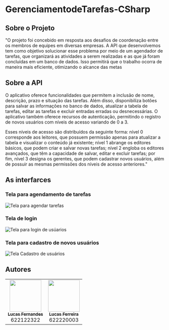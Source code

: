# GerenciamentodeTarefas-CSharp
## Sobre o Projeto
"O projeto foi concebido em resposta aos desafios de coordenação entre os membros de equipes em diversas empresas. A API que desenvolvemos tem como objetivo solucionar esse problema por meio de um agendador de tarefas, que organizará as atividades a serem realizadas
e as que já foram concluídas em um banco de dados. Isso permitirá que o trabalho ocorra de maneira mais eficiente, otimizando o alcance das metas
## Sobre a API
O aplicativo oferece funcionalidades que permitem a inclusão de nome, descrição, prazo e situação das tarefas. Além disso, disponibiliza botões para salvar as informações no banco de dados, atualizar a tabela de tarefas, editar as tarefas e excluir entradas erradas 
ou desnecessárias. O aplicativo também oferece recursos de autenticação, permitindo o registro de novos usuários com níveis de acesso variando de 0 a 3.

Esses níveis de acesso são distribuídos da seguinte forma: nível 0 corresponde aos leitores, que possuem permissão apenas para atualizar a tabela e visualizar o conteúdo já existente; nível 1 abrange os editores básicos, que podem criar e salvar novas tarefas; 
nível 2 engloba os editores avançados, que têm a capacidade de salvar, editar e excluir tarefas; por fim, nível 3 designa os gerentes, que podem cadastrar novos usuários, além de possuir as mesmas permissões dos níveis de acesso anteriores."
## As interfarces
### Tela para agendamento de tarefas
![Tela para agendar tarefas](https://uploaddeimagens.com.br/images/004/653/421/original/Screenshot_4.png?1698847515)
### Tela de login
![Tela para login de usúarios](https://uploaddeimagens.com.br/images/004/653/424/original/Screenshot_1.png?1698847572)
### Tela para cadastro de novos usuários
![Tela Cadastro de usuários](https://uploaddeimagens.com.br/images/004/653/425/original/Screenshot_2.png?1698847594)

## Autores

<!-- ALL-CONTRIBUTORS-LIST:START - Do not remove or modify this section -->
<!-- prettier-ignore-start -->
<!-- markdownlint-disable -->
<table>
  <tr>
    <td align="center"><a href="https://github.com/LucasFernandesF"><img src="https://avatars.githubusercontent.com/u/103151835?v=4" width="100px;" alt=""/><br /><sub><b>Lucas Fernandes</b></sub></a><br /> <a>622122322</a></td>
    <td align="center"><a href="https://github.com/Lucs-Ferreira"><img src="https://avatars.githubusercontent.com/u/143045510?v=4" width="100px;" alt=""/><br /><sub><b>Lucas Ferreira</b></sub></a><br /> <a>622220003</a></td>
  </tr>
<table
<!-- markdownlint-restore -->
<!-- prettier-ignore-end -->
    
<!-- ALL-CONTRIBUTORS-LIST:END -->
